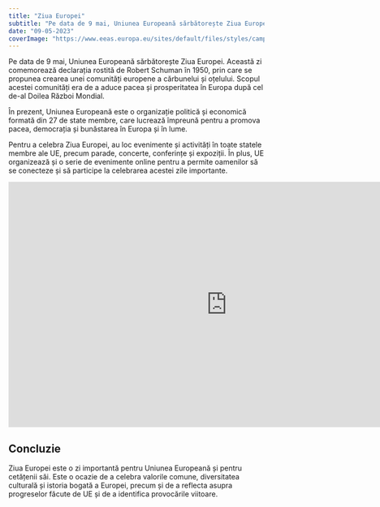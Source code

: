 ```yaml
---
title: "Ziua Europei"
subtitle: "Pe data de 9 mai, Uniunea Europeană sărbătorește Ziua Europei"
date: "09-05-2023"
coverImage: "https://www.eeas.europa.eu/sites/default/files/styles/campaign_hero/public/media/2023/Banner%20Europe%20Day.png?h=76551a45&itok=kEbibxkB"
---
```

Pe data de 9 mai, Uniunea Europeană sărbătorește Ziua Europei. Această zi comemorează declarația rostită de Robert Schuman în 1950, prin care se propunea crearea unei comunități europene a cărbunelui și oțelului. Scopul acestei comunități era de a aduce pacea și prosperitatea în Europa după cel de-al Doilea Război Mondial.

În prezent, Uniunea Europeană este o organizație politică și economică formată din 27 de state membre, care lucrează împreună pentru a promova pacea, democrația și bunăstarea în Europa și în lume.

Pentru a celebra Ziua Europei, au loc evenimente și activități în toate statele membre ale UE, precum parade, concerte, conferințe și expoziții. În plus, UE organizează și o serie de evenimente online pentru a permite oamenilor să se conecteze și să participe la celebrarea acestei zile importante.
 
<iframe loadding="lasy" width="860" height="484" src="https://youtu.be/u00z3cE1aUU" title=" " frameborder="0" allow="accelerometer; autoplay; clipboard-write; encrypted-media; gyroscope; picture-in-picture; web-share" allowfullscreen></iframe>

## Concluzie

Ziua Europei este o zi importantă pentru Uniunea Europeană și pentru cetățenii săi. Este o ocazie de a celebra valorile comune, diversitatea culturală și istoria bogată a Europei, precum și de a reflecta asupra progreselor făcute de UE și de a identifica provocările viitoare.

 



